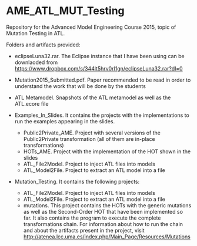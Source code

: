 # AME_ATL_MUT_Testing

Repository for the Advanced Model Engineering Course 2015, topic of Mutation Testing in ATL.


Folders and artifacts provided:

* eclipseLuna32.rar. The Eclipse instance that I have been using can be downlaoded from https://www.dropbox.com/s/344lt5hrv0rl1gn/eclipseLuna32.rar?dl=0

* Mutation2015_Submitted.pdf. Paper recommended to be read in order to understand the work that will be done by the students

* ATL Metamodel. Snapshots of the ATL metamodel as well as the ATL.ecore file

* Examples_In_Slides. It contains the projects with the implementations to run the examples appearing in the slides.
	- Public2Private_AME. Project with several versions of 	the Public2Private transformation (all of them are in-place transformations)
	- HOTs_AME. Project with the implementation of the HOT 	shown in the slides
	- ATL_File2Model. Project to inject ATL files into models
	- ATL_Model2File. Project to extract an ATL model into a file

* Mutation_Testing. It contains the following projects:
	- ATL_File2Model. Project to inject ATL files into models
	- ATL_Model2File. Project to extract an ATL model into a file
	- mutations. This project contains the HOTs with the generic mutations as well as the Second-Order HOT that have been implemented so far. It also contains the 	program to execute the complete transformations chain. 	For information about how to run the chain and about the artifacts present in the project, visit  
 	http://atenea.lcc.uma.es/index.php/Main_Page/Resources/Mutations
